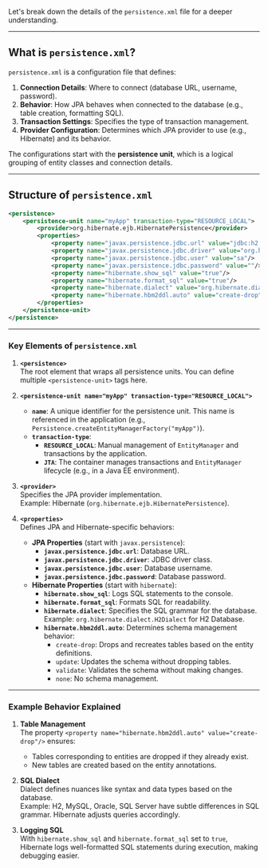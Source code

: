Let's break down the details of the `persistence.xml` file for a deeper understanding.

---

## **What is `persistence.xml`?**
`persistence.xml` is a configuration file that defines:
1. **Connection Details**: Where to connect (database URL, username, password).
2. **Behavior**: How JPA behaves when connected to the database (e.g., table creation, formatting SQL).
3. **Transaction Settings**: Specifies the type of transaction management.
4. **Provider Configuration**: Determines which JPA provider to use (e.g., Hibernate) and its behavior.

The configurations start with the **persistence unit**, which is a logical grouping of entity classes and connection details.

---

## **Structure of `persistence.xml`**

```xml
<persistence>
    <persistence-unit name="myApp" transaction-type="RESOURCE_LOCAL">
        <provider>org.hibernate.ejb.HibernatePersistence</provider>
        <properties>
            <property name="javax.persistence.jdbc.url" value="jdbc:h2:tcp://localhost/~/test"/>
            <property name="javax.persistence.jdbc.driver" value="org.h2.Driver"/>
            <property name="javax.persistence.jdbc.user" value="sa"/>
            <property name="javax.persistence.jdbc.password" value=""/>
            <property name="hibernate.show_sql" value="true"/>
            <property name="hibernate.format_sql" value="true"/>
            <property name="hibernate.dialect" value="org.hibernate.dialect.H2Dialect"/>
            <property name="hibernate.hbm2ddl.auto" value="create-drop"/>
        </properties>
    </persistence-unit>
</persistence>
```

---

### Key Elements of `persistence.xml`

1. **`<persistence>`**  
   The root element that wraps all persistence units. You can define multiple `<persistence-unit>` tags here.

2. **`<persistence-unit name="myApp" transaction-type="RESOURCE_LOCAL">`**  
   - **`name`**: A unique identifier for the persistence unit. This name is referenced in the application (e.g., `Persistence.createEntityManagerFactory("myApp")`).
   - **`transaction-type`**: 
     - **`RESOURCE_LOCAL`**: Manual management of `EntityManager` and transactions by the application.  
     - **`JTA`**: The container manages transactions and `EntityManager` lifecycle (e.g., in a Java EE environment).

3. **`<provider>`**  
   Specifies the JPA provider implementation.  
   Example: Hibernate (`org.hibernate.ejb.HibernatePersistence`).

4. **`<properties>`**  
   Defines JPA and Hibernate-specific behaviors:
   - **JPA Properties** (start with `javax.persistence`):  
     - **`javax.persistence.jdbc.url`**: Database URL.  
     - **`javax.persistence.jdbc.driver`**: JDBC driver class.  
     - **`javax.persistence.jdbc.user`**: Database username.  
     - **`javax.persistence.jdbc.password`**: Database password.
   - **Hibernate Properties** (start with `hibernate`):  
     - **`hibernate.show_sql`**: Logs SQL statements to the console.  
     - **`hibernate.format_sql`**: Formats SQL for readability.  
     - **`hibernate.dialect`**: Specifies the SQL grammar for the database.  
       Example: `org.hibernate.dialect.H2Dialect` for H2 Database.  
     - **`hibernate.hbm2ddl.auto`**: Determines schema management behavior:  
       - `create-drop`: Drops and recreates tables based on the entity definitions.  
       - `update`: Updates the schema without dropping tables.  
       - `validate`: Validates the schema without making changes.  
       - `none`: No schema management.

---

### Example Behavior Explained
1. **Table Management**  
   The property `<property name="hibernate.hbm2ddl.auto" value="create-drop"/>` ensures:  
   - Tables corresponding to entities are dropped if they already exist.  
   - New tables are created based on the entity annotations.

2. **SQL Dialect**  
   Dialect defines nuances like syntax and data types based on the database.  
   Example: H2, MySQL, Oracle, SQL Server have subtle differences in SQL grammar. Hibernate adjusts queries accordingly.

3. **Logging SQL**  
   With `hibernate.show_sql` and `hibernate.format_sql` set to `true`, Hibernate logs well-formatted SQL statements during execution, making debugging easier.

